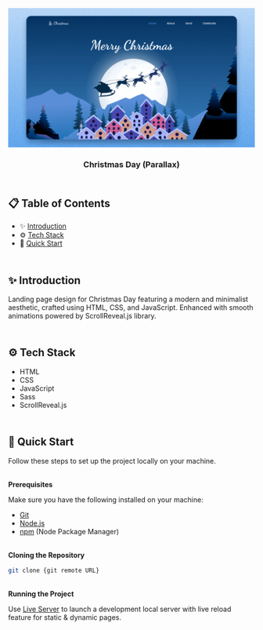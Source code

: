 <div align="center">
    <a href="https://christmas-3-parallax-ui.vercel.app" target="_blank">
      <img src="design/preview.png" alt="Project Banner">
    </a>
  <h3 align="center">Christmas Day (Parallax)</h3>
</div>

## <br /> 📋 <a name="table">Table of Contents</a>

- ✨ [Introduction](#introduction)
- ⚙️ [Tech Stack](#tech-stack)
- 🚀 [Quick Start](#quick-start)

## <br /> <a name="introduction">✨ Introduction</a>

Landing page design for Christmas Day featuring a modern and minimalist aesthetic, crafted using HTML, CSS, and JavaScript. Enhanced with smooth animations powered by ScrollReveal.js library.

## <br /> <a name="tech-stack">⚙️ Tech Stack</a>

- HTML
- CSS
- JavaScript
- Sass
- ScrollReveal.js

## <br /> <a name="quick-start">🚀 Quick Start</a>

Follow these steps to set up the project locally on your machine.

<br/>**Prerequisites**

Make sure you have the following installed on your machine:

- [Git](https://git-scm.com/)
- [Node.js](https://nodejs.org/en)
- [npm](https://www.npmjs.com/) (Node Package Manager)

<br/>**Cloning the Repository**

```bash
git clone {git remote URL}
```

<br/>**Running the Project**

Use [Live Server](https://marketplace.visualstudio.com/items?itemName=ritwickdey.LiveServer)
to launch a development local server with live reload feature for static & dynamic pages.
